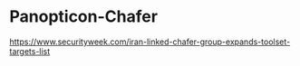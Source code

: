 # Panopticon-Chafer

https://www.securityweek.com/iran-linked-chafer-group-expands-toolset-targets-list
